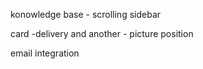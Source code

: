 konowledge base - scrolling sidebar

card -delivery and another - picture position

email integration
